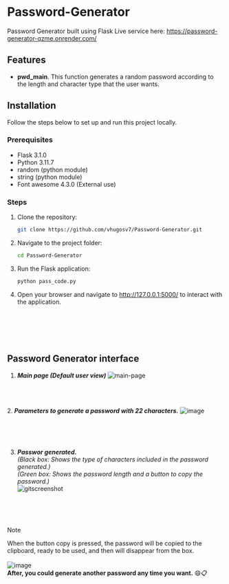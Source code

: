 # Password-Generator
Password Generator built using Flask
Live service here: https://password-generator-qzme.onrender.com/

## Features

- **pwd_main**. This function generates a random password according to the length and character type that the user wants.


## Installation

Follow the steps below to set up and run this project locally.

### Prerequisites

- Flask 3.1.0
- Python 3.11.7
- random (python module)
- string (python module)
- Font awesome 4.3.0 (External use)

### Steps

1. Clone the repository:
   ```bash
   git clone https://github.com/vhugosv7/Password-Generator.git

2. Navigate to the project folder:
   ```bash
   cd Password-Generator


3. Run the Flask application:
   ```bash
   python pass_code.py

4. Open your browser and navigate to http://127.0.0.1:5000/ to interact with the application.

<br><br><br><br>
## Password Generator interface

1. **_Main page (Default user view)_**
![main-page](https://github.com/user-attachments/assets/6ad5ebe6-89b2-4fd8-bb37-c565d9e74672)

<br><br><br>
2. **_Parameters to generate a password with 22 characters._**
![image](https://github.com/user-attachments/assets/9a821386-dee6-4e24-923e-d638a014845c)

<br><br><br>

3. **_Passwor generated._**  
_(Black box: Shows the type of characters included in the password generated.)_  
_(Green box: Shows the password length and a button to copy the password.)_  
![gitscreenshot](https://github.com/user-attachments/assets/b6c903f7-f47c-4caa-9bba-82c403e488bb)

<br><br><br>

> [!NOTE]
> When the button copy is pressed, the password will be copied to the clipboard, ready to be used, and then will disappear from the box.
> <br><br>
> ![image](https://github.com/user-attachments/assets/34fe0c73-667a-42b9-9088-a9ec1d1d897d)
> <br>
> **After, you could generate another password any time you want.** 😄📋

